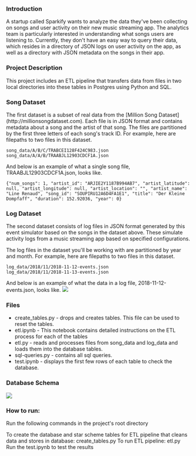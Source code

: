 <h3>Introduction</h3>
A startup called Sparkify wants to analyze the data they've been collecting on songs and user activity on their new music streaming app. The analytics team is particularly interested in understanding what songs users are listening to. Currently, they don't have an easy way to query their data, which resides in a directory of JSON logs on user activity on the app, as well as a directory with JSON metadata on the songs in their app.

<h3>Project Description</h3>
This project includes an ETL pipeline that transfers data from files in two local directories into these tables in Postgres using Python and SQL.

<h3>Song Dataset</h3>
The first dataset is a subset of real data from the [Million Song Dataset](http://millionsongdataset.com). Each file is in JSON format and contains metadata about a song and the artist of that song. The files are partitioned by the first three letters of each song's track ID. For example, here are filepaths to two files in this dataset.

    song_data/A/B/C/TRABCEI128F424C983.json
    song_data/A/A/B/TRAABJL12903CDCF1A.json
And below is an example of what a single song file, TRAABJL12903CDCF1A.json, looks like.

    {"num_songs": 1, "artist_id": "ARJIE2Y1187B994AB7", "artist_latitude": null, "artist_longitude": null, "artist_location": "", "artist_name": "Line Renaud", "song_id": "SOUPIRU12A6D4FA1E1", "title": "Der Kleine Dompfaff", "duration": 152.92036, "year": 0}

<h3>Log Dataset</h3>
The second dataset consists of log files in JSON format generated by this event simulator based on the songs in the dataset above. These simulate activity logs from a music streaming app based on specified configurations.

The log files in the dataset you'll be working with are partitioned by year and month. For example, here are filepaths to two files in this dataset.

    log_data/2018/11/2018-11-12-events.json
    log_data/2018/11/2018-11-13-events.json

And below is an example of what the data in a log file, 2018-11-12-events.json, looks like.
![](/img/log-data.png)


<h3>Files</h3>

<ul>
<li>create_tables.py -  drops and creates tables. This file can be used to reset the tables.</li>
<li>etl.ipynb - This notebook contains detailed instructions on the ETL process for each of the tables</li>
<li>etl.py - reads and processes files from song_data and log_data and loads them into the database tables.</li>
<li>sql-queries.py - contains all sql queries.</li>
<li>test.ipynb - displays the first few rows of each table to check the database.</li>
</ul>


<h3>Database Schema</h3>

![](/img/diagram.png)



<h3>How to run:</h3>

Run the following commands in the project's root directory

To create the database and star scheme tables for ETL pipeline that cleans data and stores in database:
create_tables.py
To run ETL pipeline:
etl.py
Run the test.ipynb to test the results

